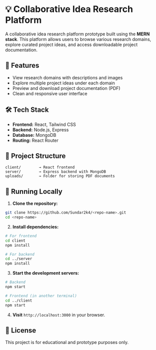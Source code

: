 # 💡 Collaborative Idea Research Platform

A collaborative idea research platform prototype built using the **MERN stack**. This platform allows users to browse various research domains, explore curated project ideas, and access downloadable project documentation.

## 🚀 Features

- View research domains with descriptions and images
- Explore multiple project ideas under each domain
- Preview and download project documentation (PDF)
- Clean and responsive user interface

## 🛠️ Tech Stack

- **Frontend:** React, Tailwind CSS
- **Backend:** Node.js, Express
- **Database:** MongoDB
- **Routing:** React Router

## 📁 Project Structure

```
client/        → React frontend  
server/        → Express backend with MongoDB  
uploads/       → Folder for storing PDF documents  
```

## 🧪 Running Locally

1. **Clone the repository:**

```bash
git clone https://github.com/Sundar2k4/<repo-name>.git
cd <repo-name>
```

2. **Install dependencies:**

```bash
# For frontend
cd client
npm install

# For backend
cd ../server
npm install
```

3. **Start the development servers:**

```bash
# Backend
npm start

# Frontend (in another terminal)
cd ../client
npm start
```

4. **Visit** `http://localhost:3000` in your browser.

## 📄 License

This project is for educational and prototype purposes only.

